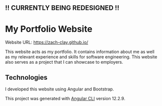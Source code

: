 ## !! CURRENTLY BEING REDESIGNED !!

# My Portfolio Website
Website URL: https://zach-clay.github.io/

This website acts as my portfolio. It contains information about me as well as my relevant experience and skills for software engineering. This website also serves as a project that I can showcase to employers.

## Technologies
I developed this website using Angular and Bootstrap.

This project was generated with [Angular CLI](https://github.com/angular/angular-cli) version 12.2.9.

